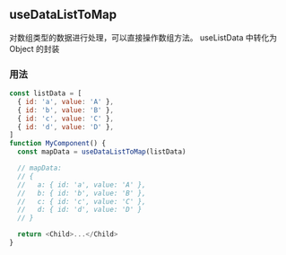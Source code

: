 ## useDataListToMap

对数组类型的数据进行处理，可以直接操作数组方法。 useListData 中转化为 Object 的封装

### 用法

```javascript
const listData = [
  { id: 'a', value: 'A' },
  { id: 'b', value: 'B' },
  { id: 'c', value: 'C' },
  { id: 'd', value: 'D' },
]
function MyComponent() {
  const mapData = useDataListToMap(listData)

  // mapData:
  // {
  //   a: { id: 'a', value: 'A' },
  //   b: { id: 'b', value: 'B' },
  //   c: { id: 'c', value: 'C' },
  //   d: { id: 'd', value: 'D' }
  // }

  return <Child>...</Child>
}
```
